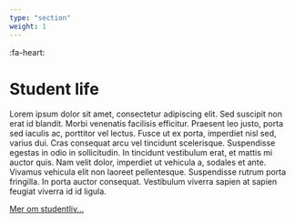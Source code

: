 ```yaml
---
type: "section"
weight: 1
---
```

:fa-heart:

# Student life

Lorem ipsum dolor sit amet, consectetur adipiscing elit. Sed suscipit non erat id blandit. Morbi venenatis facilisis efficitur. Praesent leo justo, porta sed iaculis ac, porttitor vel lectus. Fusce ut ex porta, imperdiet nisl sed, varius dui. Cras consequat arcu vel tincidunt scelerisque. Suspendisse egestas in odio in sollicitudin. In tincidunt vestibulum erat, et mattis mi auctor quis. Nam velit dolor, imperdiet ut vehicula a, sodales et ante. Vivamus vehicula elit non laoreet pellentesque. Suspendisse rutrum porta fringilla. In porta auctor consequat. Vestibulum viverra sapien at sapien feugiat viverra id id ligula.

[Mer om studentliv...](https://google.com)